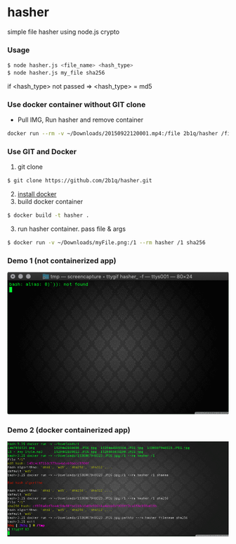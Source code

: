 # hasher

simple file hasher using node.js crypto

### Usage

```sh
$ node hasher.js <file_name> <hash_type>
$ node hasher.js my_file sha256
```

if <hash_type> not passed => <hash_type> = md5

### Use docker container without GIT clone

- Pull IMG, Run hasher and remove container

```sh
docker run --rm -v ~/Downloads/20150922120001.mp4:/file 2b1q/hasher /file 'sha256'
```

### Use GIT and Docker

1. git clone

```sh
$ git clone https://github.com/2b1q/hasher.git
```

2. [install docker](https://docs.docker.com/install/)
3. build docker container

```sh
$ docker build -t hasher .
```

3. run hasher container. pass file & args

```sh
$ docker run -v ~/Downloads/myFile.png:/1 --rm hasher /1 sha256
```

### Demo 1 (not containerized app)

![](tty.gif)

### Demo 2 (docker containerized app)

![](dockerun.gif)

